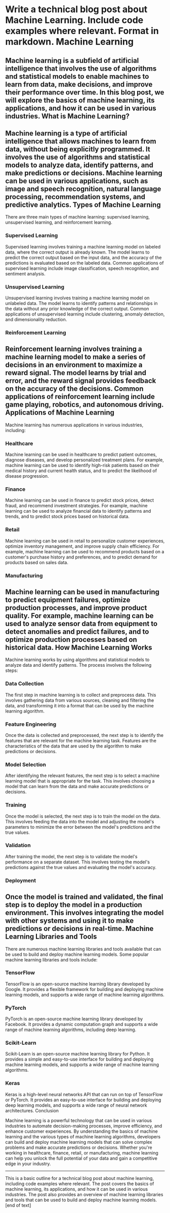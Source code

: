  Write a technical blog post about Machine Learning. Include code examples where relevant. Format in markdown.
Machine Learning
================

Machine learning is a subfield of artificial intelligence that involves the use of algorithms and statistical models to enable machines to learn from data, make decisions, and improve their performance over time. In this blog post, we will explore the basics of machine learning, its applications, and how it can be used in various industries.
What is Machine Learning?
------------------

Machine learning is a type of artificial intelligence that allows machines to learn from data, without being explicitly programmed. It involves the use of algorithms and statistical models to analyze data, identify patterns, and make predictions or decisions. Machine learning can be used in various applications, such as image and speech recognition, natural language processing, recommendation systems, and predictive analytics.
Types of Machine Learning
------------------

There are three main types of machine learning: supervised learning, unsupervised learning, and reinforcement learning.
### Supervised Learning

Supervised learning involves training a machine learning model on labeled data, where the correct output is already known. The model learns to predict the correct output based on the input data, and the accuracy of the predictions is evaluated based on the labeled data. Common applications of supervised learning include image classification, speech recognition, and sentiment analysis.
### Unsupervised Learning

Unsupervised learning involves training a machine learning model on unlabeled data. The model learns to identify patterns and relationships in the data without any prior knowledge of the correct output. Common applications of unsupervised learning include clustering, anomaly detection, and dimensionality reduction.
### Reinforcement Learning

Reinforcement learning involves training a machine learning model to make a series of decisions in an environment to maximize a reward signal. The model learns by trial and error, and the reward signal provides feedback on the accuracy of the decisions. Common applications of reinforcement learning include game playing, robotics, and autonomous driving.
Applications of Machine Learning
------------------

Machine learning has numerous applications in various industries, including:

### Healthcare

Machine learning can be used in healthcare to predict patient outcomes, diagnose diseases, and develop personalized treatment plans. For example, machine learning can be used to identify high-risk patients based on their medical history and current health status, and to predict the likelihood of disease progression.
### Finance

Machine learning can be used in finance to predict stock prices, detect fraud, and recommend investment strategies. For example, machine learning can be used to analyze financial data to identify patterns and trends, and to predict stock prices based on historical data.
### Retail

Machine learning can be used in retail to personalize customer experiences, optimize inventory management, and improve supply chain efficiency. For example, machine learning can be used to recommend products based on a customer's purchase history and preferences, and to predict demand for products based on sales data.
### Manufacturing

Machine learning can be used in manufacturing to predict equipment failures, optimize production processes, and improve product quality. For example, machine learning can be used to analyze sensor data from equipment to detect anomalies and predict failures, and to optimize production processes based on historical data.
How Machine Learning Works
------------------

Machine learning works by using algorithms and statistical models to analyze data and identify patterns. The process involves the following steps:

### Data Collection

The first step in machine learning is to collect and preprocess data. This involves gathering data from various sources, cleaning and filtering the data, and transforming it into a format that can be used by the machine learning algorithm.
### Feature Engineering

Once the data is collected and preprocessed, the next step is to identify the features that are relevant for the machine learning task. Features are the characteristics of the data that are used by the algorithm to make predictions or decisions.
### Model Selection

After identifying the relevant features, the next step is to select a machine learning model that is appropriate for the task. This involves choosing a model that can learn from the data and make accurate predictions or decisions.
### Training

Once the model is selected, the next step is to train the model on the data. This involves feeding the data into the model and adjusting the model's parameters to minimize the error between the model's predictions and the true values.
### Validation

After training the model, the next step is to validate the model's performance on a separate dataset. This involves testing the model's predictions against the true values and evaluating the model's accuracy.
### Deployment

Once the model is trained and validated, the final step is to deploy the model in a production environment. This involves integrating the model with other systems and using it to make predictions or decisions in real-time.
Machine Learning Libraries and Tools
------------------

There are numerous machine learning libraries and tools available that can be used to build and deploy machine learning models. Some popular machine learning libraries and tools include:

### TensorFlow

TensorFlow is an open-source machine learning library developed by Google. It provides a flexible framework for building and deploying machine learning models, and supports a wide range of machine learning algorithms.
### PyTorch

PyTorch is an open-source machine learning library developed by Facebook. It provides a dynamic computation graph and supports a wide range of machine learning algorithms, including deep learning.
### Scikit-Learn

Scikit-Learn is an open-source machine learning library for Python. It provides a simple and easy-to-use interface for building and deploying machine learning models, and supports a wide range of machine learning algorithms.
### Keras

Keras is a high-level neural networks API that can run on top of TensorFlow or PyTorch. It provides an easy-to-use interface for building and deploying deep learning models, and supports a wide range of neural network architectures.
Conclusion

Machine learning is a powerful technology that can be used in various industries to automate decision-making processes, improve efficiency, and enhance customer experiences. By understanding the basics of machine learning and the various types of machine learning algorithms, developers can build and deploy machine learning models that can solve complex problems and make accurate predictions or decisions. Whether you're working in healthcare, finance, retail, or manufacturing, machine learning can help you unlock the full potential of your data and gain a competitive edge in your industry.

---

This is a basic outline for a technical blog post about machine learning, including code examples where relevant. The post covers the basics of machine learning, its applications, and how it can be used in various industries. The post also provides an overview of machine learning libraries and tools that can be used to build and deploy machine learning models. [end of text]


